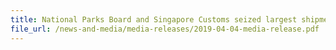 ```yaml
---
title: National Parks Board and Singapore Customs seized largest shipment of pangolin scales in a single haul globally in recent years 
file_url: /news-and-media/media-releases/2019-04-04-media-release.pdf
---
```

